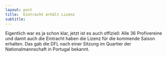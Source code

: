 ```yaml
---
layout: post
title:  Eintracht erhält Lizenz
subtitle:  
---
```


Eigentlich war es ja schon klar, jetzt ist es auch offiziell: Alle 36 Profivereine und damit auch die Eintracht haben die Lizenz für die kommende Saison erhalten. Das gab die DFL nach einer Sitzung im Quartier der Nationalmannschaft in Portugal bekannt.


